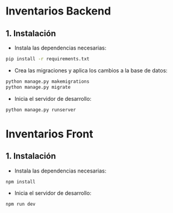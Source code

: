 # Inventarios Backend
## 1. Instalación
- Instala las dependencias necesarias:
```bash
pip install -r requirements.txt
```

- Crea las migraciones y aplica los cambios a la base de datos:
```bash
python manage.py makemigrations
python manage.py migrate
```

- Inicia el servidor de desarrollo:
```bash
python manage.py runserver
```
# Inventarios Front
## 1. Instalación
- Instala las dependencias necesarias:

```bash
npm install
```
- Inicia el servidor de desarrollo:

```bash
npm run dev
```
